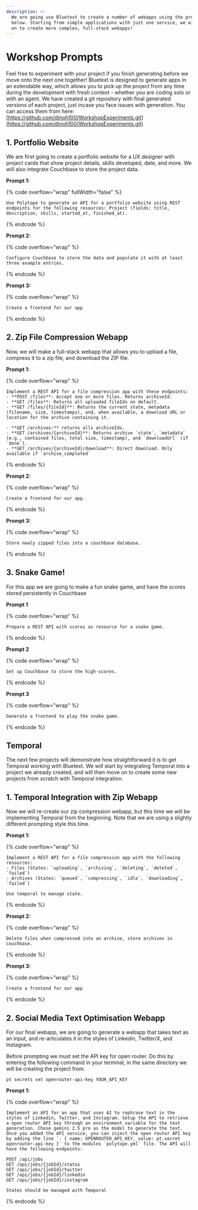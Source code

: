 ```yaml
---
description: >-
  We are going use Bluetext to create a number of webapps using the prompts
  below. Starting from simple applications with just one service, we will move
  on to create more complex, full-stack webapps!
---
```


# Workshop Prompts

Feel free to experiment with your project if you finish generating before we move onto the next one together! Bluetext is designed to generate apps in an extendable way, which allows you to pick up the project from any time during the development with fresh context - whether you are coding solo or with an agent. We have created a git repository with final generated versions of each project, just incase you face issues with generation. You can access them from here: [https://github.com/dinoh100/WorkshopExperiments.git](https://github.com/dinoh100/WorkshopExperiments.git)

## 1. Portfolio Website

We are first going to create a portfolio website for a UX designer with project cards that show project details, skills developed, date, and more. We will also integrate Couchbase to store the project data.&#x20;

**Prompt 1:**&#x20;

{% code overflow="wrap" fullWidth="false" %}
```markup
Use Polytope to generate an API for a portfolio website using REST endpoints for the following resources: Project (fields: title, description, skills, started_at, finished_at).
```
{% endcode %}

**Prompt 2:**

{% code overflow="wrap" %}
```markup
Configure Couchbase to store the data and populate it with at least three example entries.
```
{% endcode %}

**Prompt 3:**

{% code overflow="wrap" %}
```markup
Create a frontend for our app
```
{% endcode %}

## 2. Zip File Compression Webapp

Now, we will make a full-stack webapp that allows you to upload a file, compress it to a zip file, and download the ZIP file.&#x20;

**Prompt 1:**

{% code overflow="wrap" %}
```markup
Implement a REST API for a file compression app with these endpoints:
- **POST /files**: Accept one or more files. Returns archiveId. 
- **GET /files**: Returns all uploaded fileIds on default. 
- **GET /files/{fileId}**: Returns the current state, metadata (filename, size, timestamps), and, when available, a download URL or location for the archive containing it.

- **GET /archives:** returns alls archiveIds.
- **GET /archives/{archiveId}**: Returns archive `state`, `metadata` (e.g., contained files, total size, timestamp), and `downloadUrl` (if `done`).
- **GET /archives/{archiveId}/download**: Direct download. Only available if `archive_completed`
```
{% endcode %}

**Prompt 2:**&#x20;

{% code overflow="wrap" %}
```markup
Create a frontend for our app.
```
{% endcode %}

**Prompt 3:**

{% code overflow="wrap" %}
```markup
Store newly zipped files into a couchbase database.
```
{% endcode %}

## 3. Snake Game!

For this app we are going to make a fun snake game, and have the scores stored persistently in Couchbase

**Prompt 1**

{% code overflow="wrap" %}
```markup
Prepare a REST API with scores as resource for a snake game.
```
{% endcode %}

**Prompt 2**

{% code overflow="wrap" %}
```markup
Set up Couchbase to store the high-scores.
```
{% endcode %}

**Prompt 3**

{% code overflow="wrap" %}
```markup
Generate a frontend to play the snake game.
```
{% endcode %}

## Temporal&#x20;

The next few projects will demonstrate how straightforward it is to get Temporal working with Bluetext. We will start by integrating Temporal into a project we already created, and will then move on to create some new projects from scratch with Temporal integration.

## 1. Temporal Integration with Zip Webapp

Now we will re-create our zip compression webapp, but this time we will be implementing Temporal from the beginning. Note that we are using a slightly different prompting style this time.

**Prompt 1:**

{% code overflow="wrap" %}
```
Implement a REST API for a file compression app with the following resources:
- Files (States: `uploading`, `archiving`, `deleting`, `deleted`, `failed`)
- Archives (States: `queued`, `compressing`, `idle`, `downloading`, `failed`)

Use temporal to manage state.
```
{% endcode %}

**Prompt 2:**&#x20;

{% code overflow="wrap" %}
```
Delete files when compressed into an archive, store archives in couchbase.
```
{% endcode %}

**Prompt 3:**&#x20;

{% code overflow="wrap" %}
```markup
Create a frontend for our app
```
{% endcode %}

## 2. Social Media Text Optimisation Webapp

For our final webapp, we are going to generate a webapp that takes text as an input, and re-articulates it in the styles of Linkedin, Twitter/X, and Instagram.&#x20;

Before prompting we must set the API key for open router. Do this by entering the following command in your terminal, in the same directory we will be creating the project from.

```
pt secrets set openrouter-api-key YOUR_API_KEY
```

**Prompt 1:**&#x20;

{% code overflow="wrap" %}
```
Implement an API for an app that uses AI to rephrase text in the styles of Linkedin, Twitter, and Instagram. Setup the API to retrieve a open router API key through an environment variable for the text generation. Chose gemini 2.5 pro as the model to generate the text. Once you added the API service, you can inject the open router API key by adding the line `- { name: OPENROUTER_API_KEY, value: pt.secret openrouter-api-key }` to the modules `polytope.yml` file. The API will have the following endpoints: 

POST /api/jobs 
GET /api/jobs/{jobId}/status 
GET /api/jobs/{jobId}/twitter 
GET /api/jobs/{jobId}/linkedin 
GET /api/jobs/{jobId}/instagram 

States should be managed with Temporal
```
{% endcode %}







